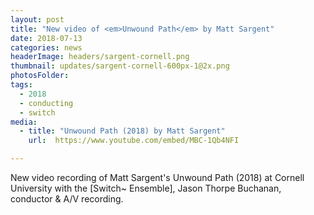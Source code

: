 ```yaml
---
layout: post
title: "New video of <em>Unwound Path</em> by Matt Sargent"
date: 2018-07-13
categories: news
headerImage: headers/sargent-cornell.png
thumbnail: updates/sargent-cornell-600px-1@2x.png
photosFolder:
tags:
  - 2018
  - conducting
  - switch
media:
  - title: "Unwound Path (2018) by Matt Sargent"
    url:  https://www.youtube.com/embed/MBC-1Qb4NFI

---
```

New video recording of Matt Sargent's Unwound Path (2018) at Cornell University with the [Switch~ Ensemble], Jason Thorpe Buchanan, conductor & A/V recording.
